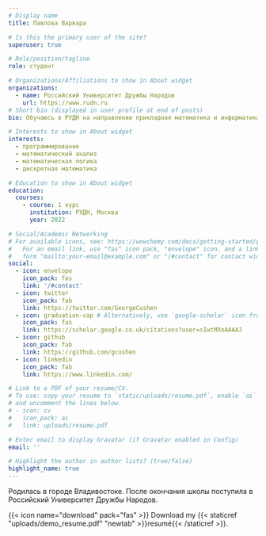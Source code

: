 ```yaml
---
# Display name
title: Павлова Варвара

# Is this the primary user of the site?
superuser: true

# Role/position/tagline
role: студент

# Organizations/Affiliations to show in About widget
organizations:
  - name: Российский Университет Дружбы Народов
    url: https://www.rudn.ru
# Short bio (displayed in user profile at end of posts)
bio: Обучаюсь в РУДН на направлении прикладная математика и информатика.

# Interests to show in About widget
interests:
  - программирование
  - математический анализ
  - математическая логика
  - дискретная математика

# Education to show in About widget
education:
  courses:
    - course: 1 курс
      institution: РУДН, Москва
      year: 2022

# Social/Academic Networking
# For available icons, see: https://wowchemy.com/docs/getting-started/page-builder/#icons
#   For an email link, use "fas" icon pack, "envelope" icon, and a link in the
#   form "mailto:your-email@example.com" or "/#contact" for contact widget.
social:
  - icon: envelope
    icon_pack: fas
    link: '/#contact'
  - icon: twitter
    icon_pack: fab
    link: https://twitter.com/GeorgeCushen
  - icon: graduation-cap # Alternatively, use `google-scholar` icon from `ai` icon pack
    icon_pack: fas
    link: https://scholar.google.co.uk/citations?user=sIwtMXoAAAAJ
  - icon: github
    icon_pack: fab
    link: https://github.com/gcushen
  - icon: linkedin
    icon_pack: fab
    link: https://www.linkedin.com/

# Link to a PDF of your resume/CV.
# To use: copy your resume to `static/uploads/resume.pdf`, enable `ai` icons in `params.toml`,
# and uncomment the lines below.
# - icon: cv
#   icon_pack: ai
#   link: uploads/resume.pdf

# Enter email to display Gravatar (if Gravatar enabled in Config)
email: ''

# Highlight the author in author lists? (true/false)
highlight_name: true
---
```


Родилась в городе Владивостоке. После окончания школы поступила в Российский Университет Дружбы Народов.

{{< icon name="download" pack="fas" >}} Download my {{< staticref "uploads/demo_resume.pdf" "newtab" >}}resumé{{< /staticref >}}.

